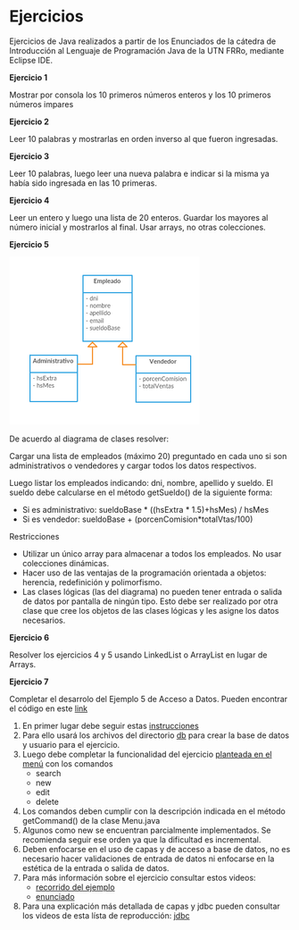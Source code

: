 # Ejercicios

Ejercicios de Java realizados a partir de los Enunciados de la cátedra de Introducción al Lenguaje de Programación Java de la UTN FRRo, mediante Eclipse IDE.

**Ejercicio 1**

Mostrar por consola los 10 primeros números enteros y los 10 primeros números impares

**Ejercicio 2**

Leer 10 palabras y mostrarlas en orden inverso al que fueron ingresadas.

**Ejercicio 3**

Leer 10 palabras, luego leer una nueva palabra e indicar si la misma ya había sido ingresada en las 10 primeras.

**Ejercicio 4**

Leer un entero y luego una lista de 20 enteros. Guardar los mayores al número inicial y mostrarlos al final. Usar arrays, no otras colecciones.

**Ejercicio 5**

![Diagrama](./img/diagramaClases01.png)

De acuerdo al diagrama de clases resolver:

Cargar una lista de empleados (máximo 20) preguntado en cada uno si son administrativos o vendedores y cargar todos los datos respectivos.

Luego listar los empleados indicando: dni, nombre, apellido y sueldo.
El sueldo debe calcularse en el método getSueldo() de la siguiente forma:
* Si es administrativo: sueldoBase \* ((hsExtra \* 1.5)+hsMes) / hsMes
* Si es vendedor: sueldoBase + (porcenComision\*totalVtas/100)

Restricciones
* Utilizar un único array para almacenar a todos los empleados. No usar colecciones dinámicas.
* Hacer uso de las ventajas de la programación orientada a objetos: herencia, redefinición y polimorfismo.
* Las clases lógicas (las del diagrama) no pueden tener entrada o salida de datos por pantalla de ningún tipo. Esto debe ser realizado por otra clase que cree los objetos de las clases lógicas y les asigne los datos necesarios.

**Ejercicio 6**

Resolver los ejercicios 4 y 5 usando LinkedList o ArrayList en lugar de Arrays.

**Ejercicio 7**

Completar el desarrolo del Ejemplo 5 de Acceso a Datos.
Pueden encontrar el código en este [link](../ejemplos/Ej5AccesoADatos)
1. En primer lugar debe seguir estas [instrucciones](../ejemplos/Ej5AccesoADatos/src/steps.md)
2. Para ello usará los archivos del directorio [db](../ejemplos/Ej5AccesoADatos/db) para crear la base de datos y usuario para el ejercicio.
3. Luego debe completar la funcionalidad del ejercicio [planteada en el menú](../ejemplos/Ej5AccesoADatos/src/ui/Menu.java) con los comandos
      * search
      * new
      * edit
      * delete
4. Los comandos deben cumplir con la descripción indicada en el método getCommand() de la clase Menu.java
5. Algunos como new se encuentran parcialmente implementados. Se recomienda seguir ese orden ya que la dificultad es incremental.
6. Deben enfocarse en el uso de capas y de acceso a base de datos, no es necesario hacer validaciones de entrada de datos ni enfocarse en la estética de la entrada o salida de datos.
7. Para más información sobre el ejercicio consultar estos videos:
      * [recorrido del ejemplo](https://youtu.be/Rj65U8Vupjs)
      * [enunciado](https://youtu.be/QTO1kfTv92A)
8. Para una explicación más detallada de capas y jdbc pueden consultar los videos de esta lísta de reproducción: [jdbc](https://www.youtube.com/playlist?list=PLm49vB0eFOFHWj_wQzXNL1pmYaI3jt10E)

